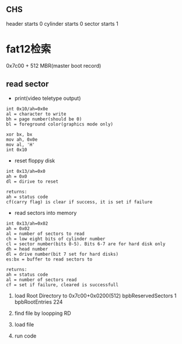 ## CHS
header starts 0
cylinder starts 0
sector starts 1

# fat12检索
0x7c00 + 512 MBR(master boot record)

## read sector
- print(video teletype output)
```
int 0x10/ah=0x0e
al = character to write
bh = page number(should be 0)
bl = foreground color(graphics mode only)

xor bx, bx
mov ah, 0x0e
mov al, 'H'
int 0x10
```
- reset floppy disk
```
int 0x13/ah=0x0  
ah = 0x0  
dl = dirive to reset  

returns:  
ah = status code  
cf(carry flag) is clear if success, it is set if failure
```
- read sectors into memory
```
int 0x13/ah=0x02
ah = 0x02
al = number of sectors to read
ch = low eight bits of cylinder number
cl = sector number(bits 0-5). Bits 6-7 are for hard disk only
dh = head number
dl = drive number(bit 7 set for hard disks)
es:bx = buffer to read sectors to

returns:
ah = status code
al = number of sectors read
cf = set if failure, cleared is successfull
```
1. load Root Directory to 0x7c00+0x0200(512)
bpbReservedSectors 1
bpbRootEntries 224


2. find file by loopping RD

3. load file 

4. run code